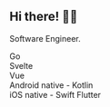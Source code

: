 ## Hi there! 👋🏽

Software Engineer.

Go  
Svelte  
Vue   
Android native - Kotlin  
iOS native - Swift
Flutter
